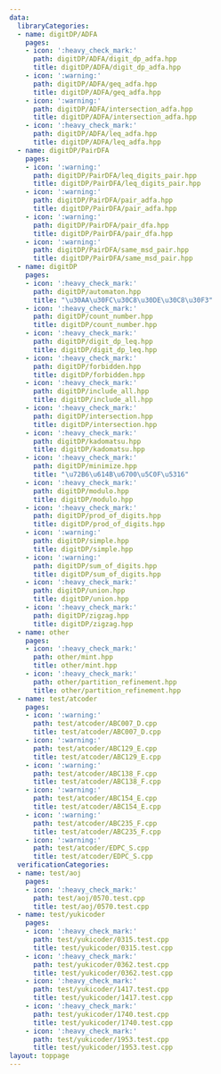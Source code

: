 ```yaml
---
data:
  libraryCategories:
  - name: digitDP/ADFA
    pages:
    - icon: ':heavy_check_mark:'
      path: digitDP/ADFA/digit_dp_adfa.hpp
      title: digitDP/ADFA/digit_dp_adfa.hpp
    - icon: ':warning:'
      path: digitDP/ADFA/geq_adfa.hpp
      title: digitDP/ADFA/geq_adfa.hpp
    - icon: ':warning:'
      path: digitDP/ADFA/intersection_adfa.hpp
      title: digitDP/ADFA/intersection_adfa.hpp
    - icon: ':heavy_check_mark:'
      path: digitDP/ADFA/leq_adfa.hpp
      title: digitDP/ADFA/leq_adfa.hpp
  - name: digitDP/PairDFA
    pages:
    - icon: ':warning:'
      path: digitDP/PairDFA/leq_digits_pair.hpp
      title: digitDP/PairDFA/leq_digits_pair.hpp
    - icon: ':warning:'
      path: digitDP/PairDFA/pair_adfa.hpp
      title: digitDP/PairDFA/pair_adfa.hpp
    - icon: ':warning:'
      path: digitDP/PairDFA/pair_dfa.hpp
      title: digitDP/PairDFA/pair_dfa.hpp
    - icon: ':warning:'
      path: digitDP/PairDFA/same_msd_pair.hpp
      title: digitDP/PairDFA/same_msd_pair.hpp
  - name: digitDP
    pages:
    - icon: ':heavy_check_mark:'
      path: digitDP/automaton.hpp
      title: "\u30AA\u30FC\u30C8\u30DE\u30C8\u30F3"
    - icon: ':heavy_check_mark:'
      path: digitDP/count_number.hpp
      title: digitDP/count_number.hpp
    - icon: ':heavy_check_mark:'
      path: digitDP/digit_dp_leq.hpp
      title: digitDP/digit_dp_leq.hpp
    - icon: ':heavy_check_mark:'
      path: digitDP/forbidden.hpp
      title: digitDP/forbidden.hpp
    - icon: ':heavy_check_mark:'
      path: digitDP/include_all.hpp
      title: digitDP/include_all.hpp
    - icon: ':heavy_check_mark:'
      path: digitDP/intersection.hpp
      title: digitDP/intersection.hpp
    - icon: ':heavy_check_mark:'
      path: digitDP/kadomatsu.hpp
      title: digitDP/kadomatsu.hpp
    - icon: ':heavy_check_mark:'
      path: digitDP/minimize.hpp
      title: "\u72B6\u614B\u6700\u5C0F\u5316"
    - icon: ':heavy_check_mark:'
      path: digitDP/modulo.hpp
      title: digitDP/modulo.hpp
    - icon: ':heavy_check_mark:'
      path: digitDP/prod_of_digits.hpp
      title: digitDP/prod_of_digits.hpp
    - icon: ':warning:'
      path: digitDP/simple.hpp
      title: digitDP/simple.hpp
    - icon: ':warning:'
      path: digitDP/sum_of_digits.hpp
      title: digitDP/sum_of_digits.hpp
    - icon: ':heavy_check_mark:'
      path: digitDP/union.hpp
      title: digitDP/union.hpp
    - icon: ':heavy_check_mark:'
      path: digitDP/zigzag.hpp
      title: digitDP/zigzag.hpp
  - name: other
    pages:
    - icon: ':heavy_check_mark:'
      path: other/mint.hpp
      title: other/mint.hpp
    - icon: ':heavy_check_mark:'
      path: other/partition_refinement.hpp
      title: other/partition_refinement.hpp
  - name: test/atcoder
    pages:
    - icon: ':warning:'
      path: test/atcoder/ABC007_D.cpp
      title: test/atcoder/ABC007_D.cpp
    - icon: ':warning:'
      path: test/atcoder/ABC129_E.cpp
      title: test/atcoder/ABC129_E.cpp
    - icon: ':warning:'
      path: test/atcoder/ABC138_F.cpp
      title: test/atcoder/ABC138_F.cpp
    - icon: ':warning:'
      path: test/atcoder/ABC154_E.cpp
      title: test/atcoder/ABC154_E.cpp
    - icon: ':warning:'
      path: test/atcoder/ABC235_F.cpp
      title: test/atcoder/ABC235_F.cpp
    - icon: ':warning:'
      path: test/atcoder/EDPC_S.cpp
      title: test/atcoder/EDPC_S.cpp
  verificationCategories:
  - name: test/aoj
    pages:
    - icon: ':heavy_check_mark:'
      path: test/aoj/0570.test.cpp
      title: test/aoj/0570.test.cpp
  - name: test/yukicoder
    pages:
    - icon: ':heavy_check_mark:'
      path: test/yukicoder/0315.test.cpp
      title: test/yukicoder/0315.test.cpp
    - icon: ':heavy_check_mark:'
      path: test/yukicoder/0362.test.cpp
      title: test/yukicoder/0362.test.cpp
    - icon: ':heavy_check_mark:'
      path: test/yukicoder/1417.test.cpp
      title: test/yukicoder/1417.test.cpp
    - icon: ':heavy_check_mark:'
      path: test/yukicoder/1740.test.cpp
      title: test/yukicoder/1740.test.cpp
    - icon: ':heavy_check_mark:'
      path: test/yukicoder/1953.test.cpp
      title: test/yukicoder/1953.test.cpp
layout: toppage
---
```

